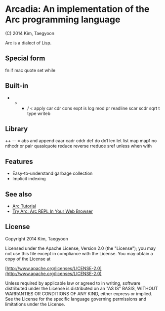 # Arcadia: An implementation of the Arc programming language #

(C) 2014 Kim, Taegyoon

Arc is a dialect of Lisp.

## Special form
fn if mac quote set while

## Built-in
* + - / < apply car cdr cons expt is log mod pr readline scar scdr sqrt t type writeb

## Library
++ -- = abs and append caar cadr cddr def do do1 len let list map map1 no nthcdr or pair quasiquote reduce reverse rreduce sref unless when with

## Features
* Easy-to-understand garbage collection
* Implicit indexing

## See also
* [Arc Tutorial](http://old.ycombinator.com/arc/tut.txt)
* [Try Arc: Arc REPL In Your Web Browser](http://tryarc.org/)

## License ##

   Copyright 2014 Kim, Taegyoon

   Licensed under the Apache License, Version 2.0 (the "License");
   you may not use this file except in compliance with the License.
   You may obtain a copy of the License at

   [http://www.apache.org/licenses/LICENSE-2.0](http://www.apache.org/licenses/LICENSE-2.0)

   Unless required by applicable law or agreed to in writing, software
   distributed under the License is distributed on an "AS IS" BASIS,
   WITHOUT WARRANTIES OR CONDITIONS OF ANY KIND, either express or implied.
   See the License for the specific language governing permissions and
   limitations under the License.
